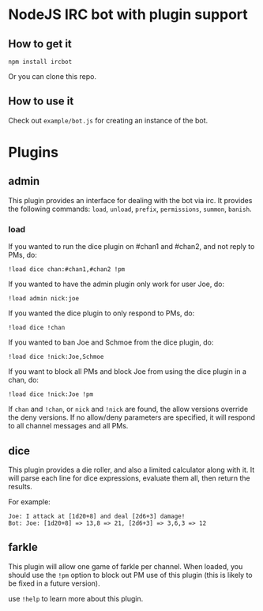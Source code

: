 NodeJS IRC bot with plugin support
==================================

How to get it
-------------

	npm install ircbot

Or you can clone this repo.

How to use it
-------------

Check out `example/bot.js` for creating an instance of the bot.

Plugins
=======

admin
-----

This plugin provides an interface for dealing with the bot via irc.  It provides the following commands: `load`, `unload`, `prefix`, `permissions`, `summon`, `banish`.

### load

If you wanted to run the dice plugin on #chan1 and #chan2, and not reply to PMs, do:

	!load dice chan:#chan1,#chan2 !pm

If you wanted to have the admin plugin only work for user Joe, do:

	!load admin nick:joe

If you wanted the dice plugin to only respond to PMs, do:

	!load dice !chan

If you wanted to ban Joe and Schmoe from the dice plugin, do:

	!load dice !nick:Joe,Schmoe

If you want to block all PMs and block Joe from using the dice plugin in a chan, do:

	!load dice !nick:Joe !pm

If `chan` and `!chan`, or `nick` and `!nick` are found, the allow versions override the deny versions.  If no allow/deny parameters are specified, it will respond to all channel messages and all PMs.

dice
----

This plugin provides a die roller, and also a limited calculator along with it.  It will parse each line for dice expressions, evaluate them all, then return the results.

For example:

	Joe: I attack at [1d20+8] and deal [2d6+3] damage!
	Bot: Joe: [1d20+8] => 13,8 => 21, [2d6+3] => 3,6,3 => 12

farkle
------

This plugin will allow one game of farkle per channel.  When loaded, you should use the `!pm` option to block out PM use of this plugin (this is likely to be fixed in a future version).

use `!help` to learn more about this plugin.
